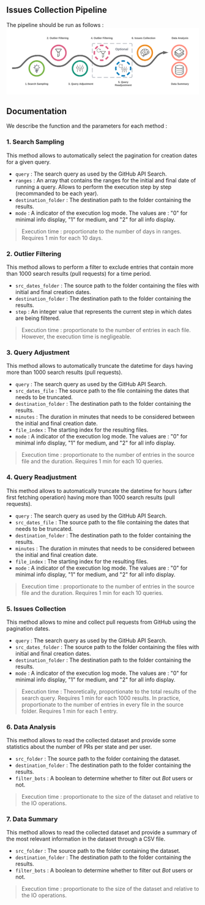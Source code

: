 ## Issues Collection Pipeline
The pipeline should be run as follows :
![alt text](https://github.com/HocineREBT/GitHub-Miner/blob/main/Issues-Collection/Pipeline-Process/Issues-Collection-Process.png?raw=true)

## Documentation
We describe the function and the parameters for each method :

### 1. Search Sampling
This method allows to automatically select the pagination for creation dates for a given query.
- `query` : The search query as used by the GitHub API Search.
- `ranges` : An array that contains the ranges for the initial and final date of running a query. Allows to perform the execution step by step (recommanded to be each year).
- `destination_folder` : The destination path to the folder containing the results.
- `mode` : A indicator of the execution log mode. The values are : "0" for minimal info display, "1" for medium, and "2" for all info display.

> Execution time : proportionate to the number of days in ranges. Requires 1 min for each 10 days.

### 2. Outlier Filtering
This method allows to perform a filter to exclude entries that contain more than 1000 search results (pull requests) for a time period.
- `src_dates_folder` : The source path to the folder containing the files with initial and final creation dates.
- `destination_folder` : The destination path to the folder containing the results.
- `step` : An integer value that represents the current step in which dates are being filtered.

> Execution time : proportionate to the number of entries in each file. However, the execution time is negligeable.

### 3. Query Adjustment
This method allows to automatically truncate the datetime for days having more than 1000 search results (pull requests).
- `query` : The search query as used by the GitHub API Search.
- `src_dates_file` : The source path to the file containing the dates that needs to be truncated.
- `destination_folder` : The destination path to the folder containing the results.
- `minutes` : The duration in minutes that needs to be considered between the initial and final creation date.
- `file_index` : The starting index for the resulting files.
- `mode` : A indicator of the execution log mode. The values are : "0" for minimal info display, "1" for medium, and "2" for all info display.

> Execution time : proportionate to the number of entries in the source file and the duration. Requires 1 min for each 10 queries.

### 4. Query Readjustment
This method allows to automatically truncate the datetime for hours (after first fetching operation) having more than 1000 search results (pull requests).
- `query` : The search query as used by the GitHub API Search.
- `src_dates_file` : The source path to the file containing the dates that needs to be truncated.
- `destination_folder` : The destination path to the folder containing the results.
- `minutes` : The duration in minutes that needs to be considered between the initial and final creation date.
- `file_index` : The starting index for the resulting files.
- `mode` : A indicator of the execution log mode. The values are : "0" for minimal info display, "1" for medium, and "2" for all info display.

> Execution time : proportionate to the number of entries in the source file and the duration. Requires 1 min for each 10 queries.

### 5. Issues Collection
This method allows to mine and collect pull requests from GitHub using the pagination dates.
- `query` : The search query as used by the GitHub API Search.
- `src_dates_folder` : The source path to the folder containing the files with initial and final creation dates.
- `destination_folder` : The destination path to the folder containing the results.
- `mode` : A indicator of the execution log mode. The values are : "0" for minimal info display, "1" for medium, and "2" for all info display.

> Execution time : Theoretically, proportionate to the total results of the search query. Requires 1 min for each 1000 results. In practice, proportionate to the number of entries in every file in the source folder. Requires 1 min for each 1 entry.


### 6. Data Analysis
This method allows to read the collected dataset and provide some statistics about the number of PRs per state and per user.
- `src_folder` : The source path to the folder containing the dataset.
- `destination_folder` : The destination path to the folder containing the results.
- `filter_bots` : A boolean to determine whether to filter out *Bot* users or not.

> Execution time : proportionate to the size of the dataset and relative to the IO operations.

### 7. Data Summary
This method allows to read the collected dataset and provide a summary of the most relevant information in the dataset through a CSV file.
- `src_folder` : The source path to the folder containing the dataset.
- `destination_folder` : The destination path to the folder containing the results.
- `filter_bots` : A boolean to determine whether to filter out *Bot* users or not.

> Execution time : proportionate to the size of the dataset and relative to the IO operations.
